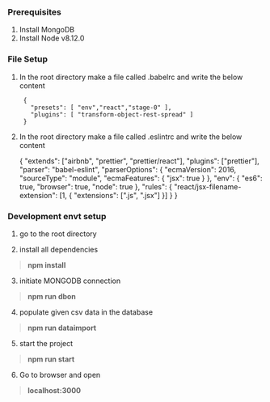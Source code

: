 ### Prerequisites ##
1. Install MongoDB 
2. Install Node v8.12.0

### File Setup ##
1. In the root directory make a file called .babelrc and write the below content

		{
		  "presets": [ "env","react","stage-0" ],
		  "plugins": [ "transform-object-rest-spread" ]
		}

2. In the root directory make a file called .eslintrc and write the below content

	{
	  "extends": ["airbnb", "prettier", "prettier/react"],
	  "plugins": ["prettier"],
	  "parser": "babel-eslint",
	  "parserOptions": {
	    "ecmaVersion": 2016,
	    "sourceType": "module",
	    "ecmaFeatures": {
	      "jsx": true
	    }
	  },
	  "env": {
	    "es6": true,
	    "browser": true,
	    "node": true
	  },
	  "rules": {
	    "react/jsx-filename-extension": [1, { "extensions": [".js", ".jsx"] }]
	  }
	}

### Development envt setup ###

1. go to the root directory

2. install all dependencies
> **npm install**

3. initiate MONGODB connection
> **npm run dbon**

4. populate given csv data in the database
> **npm run dataimport**

5. start the project 
> **npm run start**

6. Go to browser and open
> **localhost:3000**